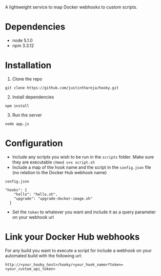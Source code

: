 A lightweight service to map Docker webhooks to custom scripts. 

# Dependencies
+ node 5.1.0
+ npm 3.3.12

# Installation
1. Clone the repo

`git clone https://github.com/justinthareja/hooky.git`

2. Install dependencies

`npm install`

3. Run the server

`node app.js`

# Configuration
+ Include any scripts you wish to be run in the `scripts` folder. Make sure they are executable
`chmod u+x script.sh`
+ Include a map of the hook name and the script in the `config.json` file (no relation to the Docker Hub webhook name)
```
config.json

"hooks": {
    "hello": "hello.sh",
    "upgrade": "upgrade-docker-image.sh"
  }
```
+ Set the `token` to whatever you want and include it as a query parameter on your webhook url

# Link your Docker Hub webhooks

For any build you want to execute a script for include a webhook on your automated build with the following url:

`http://<your_hooky_host>/hooky/<your_hook_name>?token=<your_custom_api_token>`






